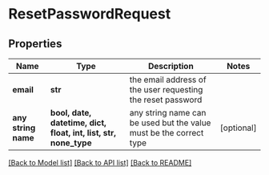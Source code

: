 # ResetPasswordRequest


## Properties
Name | Type | Description | Notes
------------ | ------------- | ------------- | -------------
**email** | **str** | the email address of the user requesting the reset password | 
**any string name** | **bool, date, datetime, dict, float, int, list, str, none_type** | any string name can be used but the value must be the correct type | [optional]

[[Back to Model list]](../README.md#documentation-for-models) [[Back to API list]](../README.md#documentation-for-api-endpoints) [[Back to README]](../README.md)


